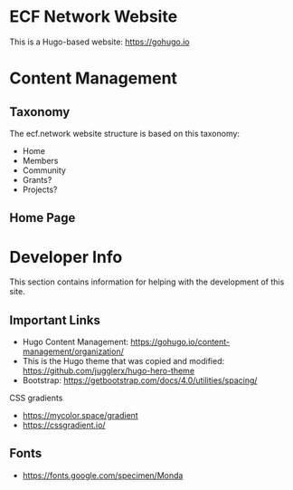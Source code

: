 # ECF Network Website

This is a Hugo-based website: https://gohugo.io


# Content Management

## Taxonomy

The ecf.network website structure is based on this taxonomy:

* Home
* Members
* Community
* Grants?
* Projects?
  
## Home Page



# Developer Info

This section contains information for helping with the development of this site.

## Important Links

* Hugo Content Management: https://gohugo.io/content-management/organization/
* This is the Hugo theme that was copied and modified: https://github.com/jugglerx/hugo-hero-theme
* Bootstrap: https://getbootstrap.com/docs/4.0/utilities/spacing/ 

CSS gradients
* https://mycolor.space/gradient
* https://cssgradient.io/


## Fonts

* https://fonts.google.com/specimen/Monda


